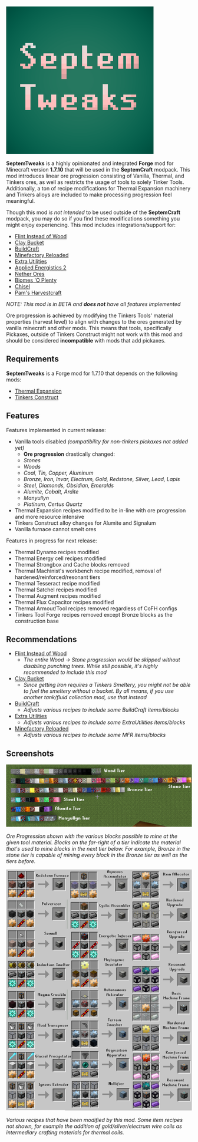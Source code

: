![SeptemTweaks Logo](https://raw.githubusercontent.com/Septem151/SeptemTweaks/master/src/main/resources/assets/septemtweaks/logo.png "SeptemTweaks Logo")

**SeptemTweaks** is a highly opinionated and integrated **Forge** mod for Minecraft version **1.7.10** that will be used in the **SeptemCraft** modpack. This mod introduces linear ore progression consisting of Vanilla, Thermal, and Tinkers ores, as well as restricts the usage of tools to solely Tinker Tools. Additionally, a ton of recipe modifications for Thermal Expansion machinery and Tinkers alloys are included to make processing progression feel meaningful.

Though this mod _is not intended_ to be used outside of the **SeptemCraft** modpack, you may do so if you find these modifications something you might enjoy experiencing. This mod includes integrations/support for:

- [Flint Instead of Wood][flinttools-curse]
- [Clay Bucket][claybucket-curse]
- [BuildCraft][buildcraft-curse]
- [Minefactory Reloaded][mfr-curse]
- [Extra Utilities][extrautils-curse]
- [Applied Energistics 2][ae2-curse]
- [Nether Ores][netherores-curse]
- [Biomes 'O Plenty][bop-curse]
- [Chisel][chisel-curse]
- [Pam's Harvestcraft][harvestcraft-curse]

_NOTE: This mod is in BETA and **does not** have all features implemented_

Ore progression is achieved by modifying the Tinkers Tools' material properties (harvest level) to align with changes to the ores generated by vanilla minecraft and other mods. This means that tools, specifically Pickaxes, outside of Tinkers Construct might not work with this mod and should be considered **incompatible** with mods that add pickaxes.

## Requirements

**SeptemTweaks** is a Forge mod for 1.7.10 that depends on the following mods:

- [Thermal Expansion][te-curse]
- [Tinkers Construct][tcon-curse]

## Features

Features implemented in current release:

- Vanilla tools disabled _(compatibility for non-tinkers pickaxes not added yet)_
  - **Ore progression** drastically changed:
  - _Stones_
  - _Woods_
  - _Coal, Tin, Copper, Aluminum_
  - _Bronze, Iron, Invar, Electrum, Gold, Redstone, Silver, Lead, Lapis_
  - _Steel, Diamonds, Obsidian, Emeralds_
  - _Alumite, Cobalt, Ardite_
  - _Manyullyn_
  - _Platinum, Certus Quartz_
- Thermal Expansion recipes modified to be in-line with ore progression and more resource intensive
- Tinkers Construct alloy changes for Alumite and Signalum
- Vanilla furnace cannot smelt ores

Features in progress for next release:

- Thermal Dynamo recipes modified
- Thermal Energy cell recipes modified
- Thermal Strongbox and Cache blocks removed
- Thermal Machinist's workbench recipe modified, removal of hardened/reinforced/resonant tiers
- Thermal Tesseract recipe modified
- Thermal Satchel recipes modified
- Thermal Augment recipes modified
- Thermal Flux Capacitor recipes modified
- Thermal Armour/Tool recipes removed regardless of CoFH configs
- Tinkers Tool Forge recipes removed except Bronze blocks as the construction base

## Recommendations

- [Flint Instead of Wood][flinttools-curse]
  - _The entire Wood -&gt; Stone progression would be skipped without disabling punching trees. While still possible, it's highly recommended to include this mod_
- [Clay Bucket][claybucket-curse]
  - _Since getting Iron requires a Tinkers Smeltery, you might not be able to fuel the smeltery without a bucket. By all means, if you use another tank/fluid collection mod, use that instead_
- [BuildCraft][buildcraft-curse]
  - _Adjusts various recipes to include some BuildCraft items/blocks_
- [Extra Utilities][extrautils-curse]
  - _Adjusts various recipes to include some ExtraUtilities items/blocks_
- [Minefactory Reloaded][mfr-curse]
  - _Adjusts various recipes to include some MFR items/blocks_

## Screenshots

![SeptemTweaks Ore Progression](https://raw.githubusercontent.com/Septem151/SeptemTweaks/master/docs/screenshots/ore_tiers.png "Ore Progression")

_Ore Progression shown with the various blocks possible to mine at the given tool material. Blocks on the far-right of a tier indicate the material that's used to mine blocks in the next tier below. For example, Bronze in the stone tier is capable of mining every block in the Bronze tier as well as the tiers before._

![SeptemTweaks Thermal Recipe Modifications](https://raw.githubusercontent.com/Septem151/SeptemTweaks/master/docs/screenshots/thermal_recipes.png "Thermal Recipe Modifications")

_Various recipes that have been modified by this mod. Some item recipes not shown, for example the addition of gold/silver/electrum wire coils as intermediary crafting materials for thermal coils._

[te-curse]: https://www.curseforge.com/minecraft/mc-mods/thermal-expansion
[tcon-curse]: https://www.curseforge.com/minecraft/mc-mods/tinkers-construct
[flinttools-curse]: https://www.curseforge.com/minecraft/mc-mods/flint-instead-of-wood
[claybucket-curse]: https://www.curseforge.com/minecraft/mc-mods/clay-bucket
[buildcraft-curse]: https://www.curseforge.com/minecraft/mc-mods/buildcraft
[mfr-curse]: https://www.curseforge.com/minecraft/mc-mods/minefactory-reloaded
[extrautils-curse]: https://www.curseforge.com/minecraft/mc-mods/extra-utilities
[ae2-curse]: https://www.curseforge.com/minecraft/mc-mods/applied-energistics-2
[netherores-curse]: https://www.curseforge.com/minecraft/mc-mods/netherores
[bop-curse]: https://www.curseforge.com/minecraft/mc-mods/biomes-o-plenty
[chisel-curse]: https://www.curseforge.com/minecraft/mc-mods/chisel
[harvestcraft-curse]: https://www.curseforge.com/minecraft/mc-mods/pams-harvestcraft
